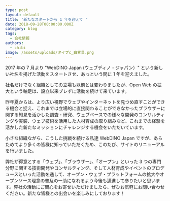 ```yaml
---
type: post
layout: default
title: '新たなスタートから 1 年を迎えて '
date: 2018-09-28T00:00:00.000Z
category: blog
tags:
  - 会社情報
authors:
  - chibi
image: /assets/uploads/タイプc_白背景.png
---
```

2017 年の 7 月より "WebDINO Japan (ウェブディノ・ジャパン）" という新しい社名を掲げた活動をスタートさせ、あっという間に 1 年を迎えました。

社名だけでなく組織としての立場も以前とは変わりましたが、Open Web の拡大という軸足は、設立以来ブレずに活動を続けて来ています。

昨年夏からは、より広い視野でウェブやインターネットを見つめ直すことができる機会と捉え、これまでは立場的に直接関わることができなかったブラウザーに関する知見を活かした調査・研究、ウェブベースでの様々な開発のコンサルティングや実装、ウェブ技術を活用した人材育成の取り組みなど、これまでの経験を活かした新たなミッションにチャレンジする機会をいただいています。

小さな組織ながら、こうした挑戦を続ける私達 WebDINO Japan ですが、あらためてより多くの皆様に知っていただくため、このたび、サイトのリニューアルを行いました。

弊社が得意とする「ウェブ」、「ブラウザー」、「オープン」といった 3 つの専門分野に関する技術開発やコンサルティング、そして人材育成やイベントのプロデュースといった活動を通して、オープン・ウェブ・プラットフォームの拡大やオープンソース理念の普及の一助になれるよう今後も邁進して参りたいと思います。弊社の活動にご関心をお寄せいただけましたら、ぜひお気軽にお問い合わせください。新たな皆様との出会いを楽しみにしております！
